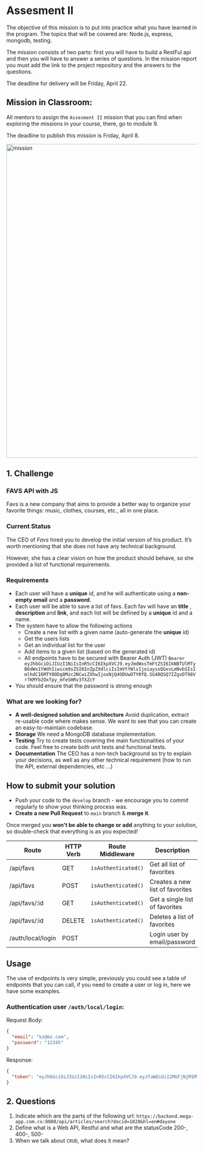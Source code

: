 # Assesment II

The objective of this mission is to put into practice what you have learned in the program. The topics that will be covered are: Node.js, express, mongodb, testing.

The mission consists of two parts: first you will have to build a RestFul api and then you will have to answer a series of questions. In the mission report you must add the link to the project repository and the answers to the questions.

The deadline for delivery will be Friday, April 22.

## Mission in Classroom:

All mentors to assign the `Assesment II` mission that you can find when exploring the missions in your course, there, go to module 9.

The deadline to publish this mission is Friday, April 8.

<img width="825" alt="mission" src="https://user-images.githubusercontent.com/1481964/161668620-0b932455-f92c-4f8f-ab3d-d94c24e0e716.png">


## 1. Challenge

### FAVS API with JS

Favs is a new company that aims to provide a better way to organize your favorite things: music, clothes, courses, etc., all in one place.

### Current Status

The CEO of *Favs* hired you to develop the initial version of his product. It’s worth mentioning that she does not have any technical background.

However, she has a clear vision on how the product should behave, so she provided a list of functional requirements.

### Requirements

- Each user will have a **unique** id, and he will authenticate using a **non-empty email** and a **password**.
- Each user will be able to save a list of favs. Each fav will have an **title** , **description** and **link**, and each list will be defined by a **unique** id and a name.
- The system have to allow the following actions
    - Create a new list with a given name (auto-generate the **unique** id)
    - Get the users lists
    - Get an individual list for the user
    - Add items to a given list (based on the generated id)
    - All endpoints have to be secured with Bearer Auth (JWT) `Bearer eyJhbGciOiJIUzI1NiIsInR5cCI6IkpXVCJ9.eyJmdWxsTmFtZSI6IkNBTUlMTyB6dWx1YWdhIiwicm9sZSI6InZpZXdlciIsImVtYWlsIjoiaysxQGxvLmNvbSIsImlhdCI6MTY0ODg0Mzc2NCwiZXhwIjoxNjQ4ODUwOTY0fQ.SG40QSQ7IZgvDT98Vr7KMYb2Oxfpy_mfeSHRv3fXZcY`
- You should ensure that the password is strong enough

### What are we looking for?

- **A well-designed solution and architecture** Avoid duplication, extract re-usable code where makes sense. We want to see that you can create an easy-to-maintain codebase.
- **Storage** We need a MongoDB database implementation.
- **Testing** Try to create tests covering the main functionalities of your code. Feel free to create both unit tests and functional tests.
- **Documentation** The CEO has a non-tech background so try to explain your decisions, as well as any other technical requirement (how to run the API, external dependencies, etc ...)

## **How to submit your solution**

- Push your code to the `develop` branch - we encourage you to commit regularly to show your thinking process was.
- **Create a new Pull Request** to `main` branch & **merge it**.

Once merged you **won't be able to change or add** anything to your solution, so double-check that everything is as you expected!

| Route               | HTTP Verb | Route Middleware   | Description                          |
| --------------------| --------- | ------------------ | ------------------------------------ |
| /api/favs           | GET       | `isAuthenticated()`| Get all list of favorites            |
| /api/favs           | POST      | `isAuthenticated()`| Creates a new list of favorites      |
| /api/favs/:id       | GET       | `isAuthenticated()`| Get a single list of favorites       |
| /api/favs/:id       | DELETE    | `isAuthenticated()`| Deletes a list of favorites          |
| /auth/local/login   | POST      |                    | Login user by email/password         |


## Usage
The use of endpoints is very simple, previously you could see a table of endpoints that you can call, if you need to create a user or log in, here we have some examples.

### Authentication **user** `/auth/local/login`:

Request Body:
```json
{
  "email": "kz@mz.com",
  "password": "12345"
}
```

Response:
```json
{
  "token": "eyJhbGciOiJIUzI1NiIsInR5cCI6IkpXVCJ9.eyJfaWQiOiI2MGFjNjM1MTljZjlkNTQ5YjA3YWU2NTEiLCJpYXQiOjE2MjE5MTMyNjIsImV4cCI6MTYyMTk5OTY2Mn0.WkptwtzkfxNu5sQ28idbt4bJ7RDbXvVNlZXF0Z0ht-0"
}
```

## 2. Questions

1. Indicate which are the parts of the following url: `https://backend.mega-app.com.co:8080/api/articles/search?docid=1020&hl=en#dayone`
2. Define what is a Web API, Restful and what are the statusCode 200-, 400-, 500-
3. When we talk about `CRUD`, what does it mean?

